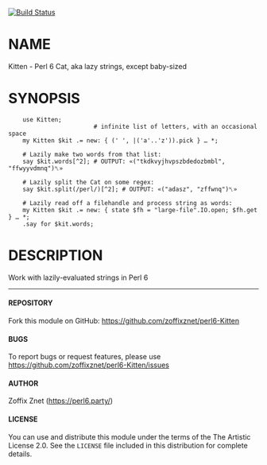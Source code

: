 [![Build Status](https://travis-ci.org/zoffixznet/perl6-Kitten.svg)](https://travis-ci.org/zoffixznet/perl6-Kitten)

# NAME

Kitten - Perl 6 Cat, aka lazy strings, except baby-sized

# SYNOPSIS

```perl6
    use Kitten;
                        # infinite list of letters, with an occasional space
    my Kitten $kit .= new: { (' ', |('a'..'z')).pick } … *;

    # Lazily make two words from that list:
    say $kit.words[^2]; # OUTPUT: «("tkdkvyjhvpszbdedozbmbl", "ffwyyvdmnq")␤»

    # Lazily split the Cat on some regex:
    say $kit.split(/perl/)[^2]; # OUTPUT: «("adasz", "zffwnq")␤»

    # Lazily read off a filehandle and process string as words:
    my Kitten $kit .= new: { state $fh = "large-file".IO.open; $fh.get } … *;
    .say for $kit.words;
```

# DESCRIPTION

Work with lazily-evaluated strings in Perl 6

----

#### REPOSITORY

Fork this module on GitHub:
https://github.com/zoffixznet/perl6-Kitten

#### BUGS

To report bugs or request features, please use
https://github.com/zoffixznet/perl6-Kitten/issues

#### AUTHOR

Zoffix Znet (https://perl6.party/)

#### LICENSE

You can use and distribute this module under the terms of the
The Artistic License 2.0. See the `LICENSE` file included in this
distribution for complete details.
